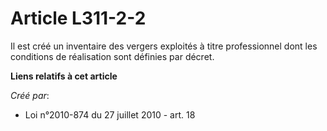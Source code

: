 # Article L311-2-2

Il est créé un inventaire des vergers exploités à titre professionnel dont les conditions de réalisation sont définies par
décret.

**Liens relatifs à cet article**

_Créé par_:

  - Loi n°2010-874 du 27 juillet 2010 - art. 18
